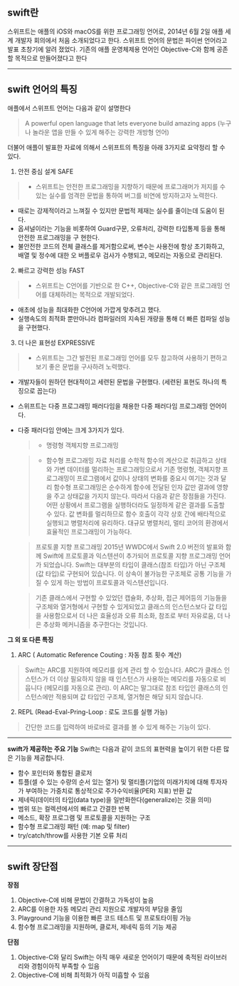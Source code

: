 **swift란**
-----------

스위프트는 애플의 iOS와 macOS를 위한 프로그래밍 언어로, 2014년 6월 2일 애플 세계 개발자 회의에서 처음 소개되었다고 한다. 스위프트 언어의 문법은 파이썬 언어라고 발표 초창기에 알려 졌었다. 기존의 애플 운영체제용 언어인 Objective-C와 함께 공존할 목적으로 만들어졌다고 한다

***

**swift 언어의 특징**
-------------------

애플에서 스위프트 언어는 다음과 같이 설명한다
> A powerful open language that lets everyone build amazing apps
  (누구나 놀라운 앱을 만들 수 있게 해주는 강력한 개방형 언어)


더불어 애플이 발표한 자료에 의해서 스위프트의 특징을 아래 3가지로 요약정리 할 수 있다.

1.  안전 중심 설계 SAFE
> - 스위프트는 안전한 프로그래밍을 지향하기 때문에 프로그래머가 저지를 수 있는 실수를 엄격한 문법을 통하여 버그를 비연에 방지하고자 노력한다.
 - 때로는 강제적이라고 느껴질 수 있지만 문법적 제재는 실수를 줄이는데 도움이 된다.
 - 옵셔널이라는 기능을 비롯하여 Guard구문, 오류처리, 강력한 타입통제 등을 통해 안전한 프로그래밍을 구 현한다.
 - 불안전한 코드의 전체 클래스를 제거함으로써, 변수는 사용전에 항상 초기화하고, 배열 및 정수에 대한 오 버플로우 검사가 수행되고, 메모리는 자동으로 관리된다.

 2. 빠르고 강력한 성능 FAST
> - 스위프트는 C언어를 기반으로 한 C++, Objective-C와 같은 프로그래밍 언어를 대체하려는 목적으로 개발되었다.
 - 애초에 성능을 최대화한 C언어에 가깝게 맞추려고 했다.
 - 실행속도의 최적화 뿐만아니라 컴파일러의 지속된 개량을 통해 더 빠른 컴파일 성능을 구현했다.

3. 더 나은 표현성 EXPRESSIVE
> - 스위프트는 그간 발전된 프로그래밍 언어를 모두 참고하여 사용하기 편하고 보기 좋은 문법을 구사하려 노력했다.
 - 개발자들이 원하던 현대적이고 세련된 문법을 구현했다. (세련된 표현도 하나의 특징으로 꼽는다)
 - 스위프트는 다중 프로그래밍 패러다임을 채용한 다중 패러다임 프로그래밍 언어이다.
 - 다중 패러다임 안에는 크게 3가지가 있다.

   > - 명령형 객체지향 프로그래밍

   > - 함수형 프로그래밍
     >자료 처리를 수학적 함수의 계산으로 취급하고 상태와 가변 데이터를 멀리하는 프로그래밍으로서 기존 명령형, 객체지향 프로그래밍이 프로그램에서 값이나 상태의 변화를 중요시 여기는 것과 달리 함수형 프로그래밍은 순수하게 함수에 전달된 인자 값만 결과에 영향을 주고 상태값을 가지지 않는다. 따라서 다음과 같은 장점들을 가진다.
     >어떤 상황에서 프로그램을 실행하더라도 일정하게 같은 결과를 도출할 수 있다.
     >값 변화를 멀리하므로 함수 호출이 각각 상호 간에 배타적으로 실행되고 병렬처리에 유리하다.
     >대규모 병렬처리, 멀티 코어의 환경에서 효율적인 프로그래밍이 가능하다.

   >프로토콜 지향 프로그래밍
     >2015년 WWDC에서 Swift 2.0 버전의 발표와 함께 Swift에 프로토콜과 익스텐션이 추가되어 프로토콜 지향 프로그래밍 언어가 되었습니다. Swift는 대부분의 타입이 클래스(참조 타입)가 아닌 구조체(값 타입)로 구현되어 있습니다. 이 상속이 불가능한 구조체로 공통 기능을 가질 수 있게 하는 방법이 프로토콜과 익스텐션입니다.

     >기존 클래스에서 구현할 수 있었던 캡슐화, 추상화, 접근 제어등의 기능들을 구조체와 열거형에서 구현할 수 있게되었고 클래스의 인스턴스보다 값 타입을 사용함으로서 더 나은 효율성과 오류 최소화, 참조로 부터 자유로움, 더 나은 추상화 메커니즘을 추구한다는 것입니다.

**그 외 또 다른 특징**
1. ARC ( Automatic Reference Couting : 자동 참조 횟수 계산)
>Swift는 ARC를 지원하여 메모리를 쉽게 관리 할 수 있습니다. ARC가 클래스 인스턴스가 더 이상 필요하지 않을 때 인스턴스가 사용하는 메모리를 자동으로 비웁니다 (메모리를 자동으로 관리). 이 ARC는 말그대로 참조 타입인 클래스의 인스턴스에만 적용되며 값 타입인 구조체, 열거형은 해당 되지 않습니다. 

2. REPL (Read-Eval-Pring-Loop : 로도 코드를 실행 가능)
>간단한 코드를 입력하여 바로바로 결과를 볼 수 있게 해주는 기능이 있다.

***

**swift가 제공하는 주요 기능**
Swift는 다음과 같이 코드의 표현력을 높이기 위한 다른 많은 기능을 제공합니다.

- 함수 포인터와 통합된 클로저
- 튜플(셀 수 있는 수량의 순서 있는 열거) 및 멀티플(기업의 미래가치에 대해 투자자가 부여하는 가중치로 통상적으로 주가수익비율(PER) 지표) 반환 값
- 제네릭(데이터의 타입(data type)을 일반화한다(generalize)는 것을 의미)
- 범위 또는 컬렉션에서의 빠르고 간결한 반복
- 메소드, 확장 프로그램 및 프로토콜을 지원하는 구조
- 함수형 프로그래밍 패턴 (예: map 및 filter)
- try/catch/throw를 사용한 기본 오류 처리

***

**swift 장단점**
---------------

**장점**
 1. Objective-C에 비해 문법이 간결하고 가독성이 높음
 2. ARC를 이용한 자동 메모리 관리 지원으로 개발자의 부담을 줄임
 3. Playground 기능을 이용한 빠른 코드 테스트 및 프로토타이핑 가능
 4. 함수형 프로그래밍을 지원하며, 클로저, 제네릭 등의 기능 제공

**단점**
 1. Objective-C와 달리 Swift는 아직 매우 새로운 언어이기 때문에 축적된 라이브러리와 경험이아직 부족할 수 있음
 2. Objective-C에 비해 최적화가 아직 미흡할 수 있음
